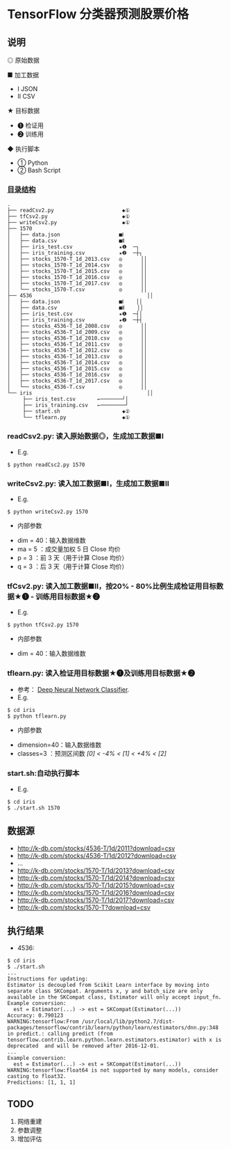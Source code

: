 # TensorFlow 分类器预测股票价格

## 说明
◎ 原始数据

■ 加工数据
- Ⅰ JSON
- Ⅱ CSV

★ 目标数据
- ❶ 检证用
- ❷ 训练用

◆ 执行脚本
- ① Python
- ② Bash Script

###  [目录结构](https://raw.githubusercontent.com/t126tank/zigui2/master/tf/sante/readme.md)

```
.
├── readCsv2.py                      ◆①
├── tfCsv2.py                        ◆①
├── writeCsv2.py                     ◆①
├── 1570
│   ├── data.json                   ■Ⅰ
│   ├── data.csv                    ■Ⅱ
│   ├── iris_test.csv               ★❶  ─┐
│   ├── iris_training.csv           ★❷  ─┼┐
│   ├── stocks_1570-T_1d_2013.csv   ◎      ││
│   ├── stocks_1570-T_1d_2014.csv   ◎      ││
│   ├── stocks_1570-T_1d_2015.csv   ◎      ││
│   ├── stocks_1570-T_1d_2016.csv   ◎      ││
│   ├── stocks_1570-T_1d_2017.csv   ◎      ││
│   └── stocks_1570-T.csv           ◎      ││
├── 4536                                     ││
│   ├── data.json                   ■Ⅰ    ││
│   ├── data.csv                    ■Ⅱ    ││
│   ├── iris_test.csv               ★❶  ─┤│
│   ├── iris_training.csv           ★❷  ─┼┤
│   ├── stocks_4536-T_1d_2008.csv   ◎      ││
│   ├── stocks_4536-T_1d_2009.csv   ◎      ││
│   ├── stocks_4536-T_1d_2010.csv   ◎      ││
│   ├── stocks_4536-T_1d_2011.csv   ◎      ││
│   ├── stocks_4536-T_1d_2012.csv   ◎      ││
│   ├── stocks_4536-T_1d_2013.csv   ◎      ││
│   ├── stocks_4536-T_1d_2014.csv   ◎      ││
│   ├── stocks_4536-T_1d_2015.csv   ◎      ││
│   ├── stocks_4536-T_1d_2016.csv   ◎      ││
│   ├── stocks_4536-T_1d_2017.csv   ◎      ││
│   └── stocks_4536-T.csv           ◎      ││
└── iris                                     ││
     ├── iris_test.csv       ←───────┘│
     ├── iris_training.csv   ←────────┘
     ├── start.sh                    ◆②
     └── tflearn.py                  ◆①
```

### **readCsv2.py**: 读入**原始数据◎**，生成**加工数据■Ⅰ**
  * E.g.

  ```
  $ python readCsc2.py 1570
  ```

### **writeCsv2.py**: 读入**加工数据■Ⅰ**，生成**加工数据■Ⅱ**
  * E.g.

  ```
  $ python writeCsv2.py 1570
  ```

  * 内部参数
- dim = 40：输入数据维数
- ma  = 5 ：成交量加权 5 日 Close 均价
- p   = 3 ：前 3 天（用于计算 Close 均价）
- q   = 3 ：后 3 天（用于计算 Close 均价）

### **tfCsv2.py**: 读入**加工数据■Ⅱ**，按**20%** - **80%**比例生成**检证用目标数据★❶** - **训练用目标数据★❷**
  * E.g.

  ```
  $ python tfCsv2.py 1570
  ```

  * 内部参数
- dim = 40：输入数据维数

### **tflearn.py**: 读入**检证用目标数据★❶**及**训练用目标数据★❷**
  * 参考： [Deep Neural Network Classifier](https://www.tensorflow.org/tutorials/tflearn/).
  * E.g.

  ```
  $ cd iris
  $ python tflearn.py
  ```

  * 内部参数
- dimension=40：输入数据维数
- classes=3 ：预测区间数 _[0] < -4% < [1] < +4% < [2]_

### **start.sh**:自动执行脚本
  * E.g.

  ```
  $ cd iris
  $ ./start.sh 1570
  ```

## 数据源

- http://k-db.com/stocks/4536-T/1d/2011?download=csv
- http://k-db.com/stocks/4536-T/1d/2012?download=csv
- ...
- http://k-db.com/stocks/1570-T/1d/2013?download=csv
- http://k-db.com/stocks/1570-T/1d/2014?download=csv
- http://k-db.com/stocks/1570-T/1d/2015?download=csv
- http://k-db.com/stocks/1570-T/1d/2016?download=csv
- http://k-db.com/stocks/1570-T/1d/2017?download=csv
- http://k-db.com/stocks/1570-T?download=csv


## 执行结果
  * 4536:

  ```
  $ cd iris
  $ ./start.sh 
  ...
  Instructions for updating:
  Estimator is decoupled from Scikit Learn interface by moving into
  separate class SKCompat. Arguments x, y and batch_size are only
  available in the SKCompat class, Estimator will only accept input_fn.
  Example conversion:
    est = Estimator(...) -> est = SKCompat(Estimator(...))
  Accuracy: 0.790123
  WARNING:tensorflow:From /usr/local/lib/python2.7/dist-packages/tensorflow/contrib/learn/python/learn/estimators/dnn.py:348 in predict.: calling predict (from tensorflow.contrib.learn.python.learn.estimators.estimator) with x is deprecated  and will be removed after 2016-12-01.
  ...
  Example conversion:
    est = Estimator(...) -> est = SKCompat(Estimator(...))
  WARNING:tensorflow:float64 is not supported by many models, consider casting to float32.
  Predictions: [1, 1, 1]
  ```

## TODO
1. 网络重建
2. 参数调整
3. 增加评估
